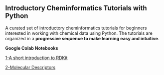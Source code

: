 ##  Introductory Cheminformatics Tutorials with Python

A curated set of introductory cheminformatics tutorials for beginners interested in working with chemical data using Python. The tutorials are organized in a **progressive sequence to make learning easy and intuitive**.

**Google Colab Notebooks**

[1-A short introduction to RDKit](https://colab.research.google.com/github/sofia-sunny/Introductory_Tutorials/blob/main/01_Intro_ChemInfo.ipynb)

[2-Molecular Descriptors](https://colab.research.google.com/github/sofia-sunny/Introductory_Tutorials/blob/main/02_Molecular_Descriptors.ipynb)


